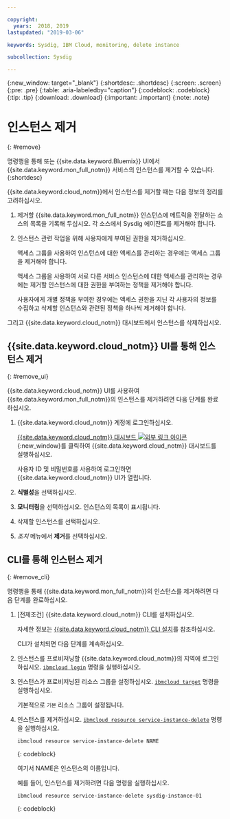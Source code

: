 ```yaml
---

copyright:
  years:  2018, 2019
lastupdated: "2019-03-06"

keywords: Sysdig, IBM Cloud, monitoring, delete instance

subcollection: Sysdig

---
```


{:new_window: target="_blank"}
{:shortdesc: .shortdesc}
{:screen: .screen}
{:pre: .pre}
{:table: .aria-labeledby="caption"}
{:codeblock: .codeblock}
{:tip: .tip}
{:download: .download}
{:important: .important}
{:note: .note}

# 인스턴스 제거
{: #remove}

명령행을 통해 또는 {{site.data.keyword.Bluemix}} UI에서 {{site.data.keyword.mon_full_notm}} 서비스의 인스턴스를 제거할 수 있습니다.
{:shortdesc}

{{site.data.keyword.cloud_notm}}에서 인스턴스를 제거할 때는 다음 정보의 정리를 고려하십시오.

1. 제거할 {{site.data.keyword.mon_full_notm}} 인스턴스에 메트릭을 전달하는 소스의 목록을 기록해 두십시오. 각 소스에서 Sysdig 에이전트를 제거해야 합니다.
2. 인스턴스 관련 작업을 위해 사용자에게 부여된 권한을 제거하십시오. 

    액세스 그룹을 사용하여 인스턴스에 대한 액세스를 관리하는 경우에는 액세스 그룹을 제거해야 합니다.

    액세스 그룹을 사용하여 서로 다른 서비스 인스턴스에 대한 액세스를 관리하는 경우에는 제거할 인스턴스에 대한 권한을 부여하는 정책을 제거해야 합니다.
    
    사용자에게 개별 정책을 부여한 경우에는 액세스 권한을 지닌 각 사용자의 정보를 수집하고 삭제할 인스턴스와 관련된 정책을 하나씩 제거해야 합니다.


그리고 {{site.data.keyword.cloud_notm}} 대시보드에서 인스턴스를 삭제하십시오.


## {{site.data.keyword.cloud_notm}} UI를 통해 인스턴스 제거
{: #remove_ui}

{{site.data.keyword.cloud_notm}} UI를 사용하여 {{site.data.keyword.mon_full_notm}}의 인스턴스를 제거하려면 다음 단계를 완료하십시오.

1. {{site.data.keyword.cloud_notm}} 계정에 로그인하십시오.

    [{{site.data.keyword.cloud_notm}} 대시보드 ![외부 링크 아이콘](../../icons/launch-glyph.svg "외부 링크 아이콘")](https://cloud.ibm.com/login){:new_window}를 클릭하여 {{site.data.keyword.cloud_notm}} 대시보드를 실행하십시오.

	사용자 ID 및 비밀번호를 사용하여 로그인하면 {{site.data.keyword.cloud_notm}} UI가 열립니다.

2. **식별성**을 선택하십시오. 

3. **모니터링**을 선택하십시오. 인스턴스의 목록이 표시됩니다.

4. 삭제할 인스턴스를 선택하십시오.

5. *조치* 메뉴에서 **제거**를 선택하십시오.


## CLI를 통해 인스턴스 제거
{: #remove_cli}

명령행을 통해 {{site.data.keyword.mon_full_notm}}의 인스턴스를 제거하려면 다음 단계를 완료하십시오.

1. [전제조건] {{site.data.keyword.cloud_notm}} CLI를 설치하십시오.

   자세한 정보는 [{{site.data.keyword.cloud_notm}} CLI 설치](/docs/cli?topic=cloud-cli-ibmcloud-cli#ibmcloud-cli)를 참조하십시오.

   CLI가 설치되면 다음 단계를 계속하십시오.

2. 인스턴스를 프로비저닝할 {{site.data.keyword.cloud_notm}}의 지역에 로그인하십시오. [`ibmcloud login`](/docs/cli/reference/ibmcloud/bx_cli.html#ibmcloud_login) 명령을 실행하십시오.

3. 인스턴스가 프로비저닝된 리소스 그룹을 설정하십시오. [`ibmcloud target`](/docs/cli/reference/ibmcloud/bx_cli.html#ibmcloud_target) 명령을 실행하십시오.

    기본적으로 `기본` 리소스 그룹이 설정됩니다.

4. 인스턴스를 제거하십시오. [`ibmcloud resource service-instance-delete`](/docs/cli/reference/ibmcloud/cli_resource_group.html#ibmcloud_resource_service_instance_delete) 명령을 실행하십시오.

    ```
    ibmcloud resource service-instance-delete NAME
    ```
    {: codeblock}

    여기서 NAME은 인스턴스의 이름입니다.

    예를 들어, 인스턴스를 제거하려면 다음 명령을 실행하십시오.

    ```
    ibmcloud resource service-instance-delete sysdig-instance-01
    ```
    {: codeblock}
